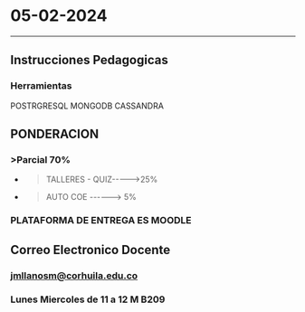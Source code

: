 # 05-02-2024
___
## Instrucciones Pedagogicas

### Herramientas

POSTRGRESQL
MONGODB
CASSANDRA


## PONDERACION

### >Parcial 70%

            
* >TALLERES - QUIZ----->25%

* >AUTO COE ------> 5%


### PLATAFORMA DE ENTREGA ES MOODLE

## Correo Electronico Docente
### jmllanosm@corhuila.edu.co

### Lunes Miercoles de 11 a 12 M  B209

